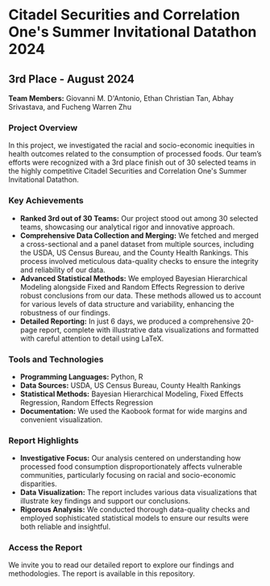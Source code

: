 # Citadel Securities and Correlation One's Summer Invitational Datathon 2024

## 3rd Place - August 2024

**Team Members:** Giovanni M. D'Antonio, Ethan Christian Tan, Abhay Srivastava, and Fucheng Warren Zhu

### Project Overview

In this project, we investigated the racial and socio-economic inequities in health outcomes related to the consumption of processed foods. Our team’s efforts were recognized with a 3rd place finish out of 30 selected teams in the highly competitive Citadel Securities and Correlation One's Summer Invitational Datathon.

### Key Achievements

- **Ranked 3rd out of 30 Teams:** Our project stood out among 30 selected teams, showcasing our analytical rigor and innovative approach.
- **Comprehensive Data Collection and Merging:** We fetched and merged a cross-sectional and a panel dataset from multiple sources, including the USDA, US Census Bureau, and the County Health Rankings. This process involved meticulous data-quality checks to ensure the integrity and reliability of our data.
- **Advanced Statistical Methods:** We employed Bayesian Hierarchical Modeling alongside Fixed and Random Effects Regression to derive robust conclusions from our data. These methods allowed us to account for various levels of data structure and variability, enhancing the robustness of our findings.
- **Detailed Reporting:** In just 6 days, we produced a comprehensive 20-page report, complete with illustrative data visualizations and formatted with careful attention to detail using LaTeX.

### Tools and Technologies

- **Programming Languages:** Python, R
- **Data Sources:** USDA, US Census Bureau, County Health Rankings
- **Statistical Methods:** Bayesian Hierarchical Modeling, Fixed Effects Regression, Random Effects Regression
- **Documentation:** We used the Kaobook format for wide margins and convenient visualization. 

### Report Highlights

- **Investigative Focus:** Our analysis centered on understanding how processed food consumption disproportionately affects vulnerable communities, particularly focusing on racial and socio-economic disparities.
- **Data Visualization:** The report includes various data visualizations that illustrate key findings and support our conclusions.
- **Rigorous Analysis:** We conducted thorough data-quality checks and employed sophisticated statistical models to ensure our results were both reliable and insightful.

### Access the Report

We invite you to read our detailed report to explore our findings and methodologies. The report is available in this repository.
